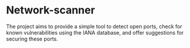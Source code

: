 # Network-scanner
The project aims to provide a simple tool to detect open ports, check for known vulnerabilities using the IANA database, and offer suggestions for securing these ports.
